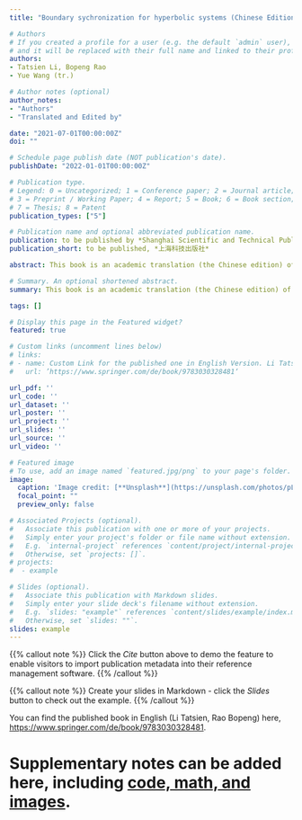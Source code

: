 ```yaml
---
title: "Boundary sychronization for hyperbolic systems (Chinese Edition), Series in Modern Mathematics"

# Authors
# If you created a profile for a user (e.g. the default `admin` user), write the username (folder name) here 
# and it will be replaced with their full name and linked to their profile.
authors:
- Tatsien Li, Bopeng Rao
- Yue Wang (tr.)

# Author notes (optional)
author_notes:
- "Authors"
- "Translated and Edited by"

date: "2021-07-01T00:00:00Z"
doi: ""

# Schedule page publish date (NOT publication's date).
publishDate: "2022-01-01T00:00:00Z"

# Publication type.
# Legend: 0 = Uncategorized; 1 = Conference paper; 2 = Journal article;
# 3 = Preprint / Working Paper; 4 = Report; 5 = Book; 6 = Book section;
# 7 = Thesis; 8 = Patent
publication_types: ["5"]

# Publication name and optional abbreviated publication name.
publication: to be published by *Shanghai Scientific and Technical Publishers*
publication_short: to be published, *上海科技出版社* 

abstract: This book is an academic translation (the Chinese edition) of the book of Tatsien Li and Bopeng Rao, *Boundary Sychronization for Hyperbolic Systems*, Progress in Nonlinear Differential Equations and Their Applications (PNLDE), Subseries in Control, Volume 94, Birkhäuser.

# Summary. An optional shortened abstract.
summary: This book is an academic translation (the Chinese edition) of the book of Tatsien Li and Bopeng Rao, Boundary Sychronization for Hyperbolic Systems, Progress in Nonlinear Differential Equations and Their Applications (PNLDE), Subseries in Control, Volume 94, Birkhäuser.

tags: []

# Display this page in the Featured widget?
featured: true

# Custom links (uncomment lines below)
# links:
# - name: Custom Link for the published one in English Version. Li Tatsien, Rao Bopeng.
#   url: ’https://www.springer.com/de/book/9783030328481‘

url_pdf: ''
url_code: ''
url_dataset: ''
url_poster: ''
url_project: ''
url_slides: ''
url_source: ''
url_video: ''

# Featured image
# To use, add an image named `featured.jpg/png` to your page's folder. 
image:
  caption: 'Image credit: [**Unsplash**](https://unsplash.com/photos/pLCdAaMFLTE)'
  focal_point: ""
  preview_only: false

# Associated Projects (optional).
#   Associate this publication with one or more of your projects.
#   Simply enter your project's folder or file name without extension.
#   E.g. `internal-project` references `content/project/internal-project/index.md`.
#   Otherwise, set `projects: []`.
# projects: 
#  - example

# Slides (optional).
#   Associate this publication with Markdown slides.
#   Simply enter your slide deck's filename without extension.
#   E.g. `slides: "example"` references `content/slides/example/index.md`.
#   Otherwise, set `slides: ""`.
slides: example
---
```


{{% callout note %}}
Click the *Cite* button above to demo the feature to enable visitors to import publication metadata into their reference management software.
{{% /callout %}}

{{% callout note %}}
Create your slides in Markdown - click the *Slides* button to check out the example.
{{% /callout %}}

You can find the published book in English (Li Tatsien, Rao Bopeng) here, https://www.springer.com/de/book/9783030328481.
# Supplementary notes can be added here, including [code, math, and images](https://wowchemy.com/docs/writing-markdown-latex/).
